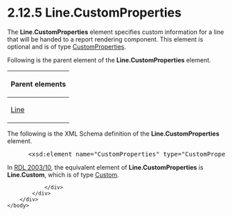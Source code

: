 <html dir="LTR" xmlns:mshelp="http://msdn.microsoft.com/mshelp" xmlns:ddue="http://ddue.schemas.microsoft.com/authoring/2003/5" xmlns:xlink="http://www.w3.org/1999/xlink" xmlns:tool="http://www.microsoft.com/tooltip">
    <head>
        <meta http-equiv="Content-Type" content="text/html; CHARSET=utf-8"></meta>
        <meta name="save" content="history"></meta>
        <title>2.12.5 Line.CustomProperties</title>
        <xml>
            <mshelp:toctitle title="2.12.5 Line.CustomProperties"></mshelp:toctitle>
            <mshelp:rltitle title="[MS-RDL]: Line.CustomProperties"></mshelp:rltitle>
            <mshelp:keyword index="A" term="2ad464b8-8daf-4a12-8575-090aa0f82bd0"></mshelp:keyword>
            <mshelp:attr name="DCSext.ContentType" value="open specification"></mshelp:attr>
            <mshelp:attr name="AssetID" value="2ad464b8-8daf-4a12-8575-090aa0f82bd0"></mshelp:attr>
            <mshelp:attr name="TopicType" value="kbRef"></mshelp:attr>
            <mshelp:attr name="DCSext.Title" value="[MS-RDL]: Line.CustomProperties" />
        </xml>
    </head>
    <body>
        <div id="header">
            <h1 class="heading">2.12.5 Line.CustomProperties</h1>
        </div>
        <div id="mainSection">
            <div id="mainBody">
                <div id="allHistory" class="saveHistory"></div>
                <div id="sectionSection0" class="section" name="collapseableSection">
                    

<p>The <b>Line.CustomProperties</b> element specifies custom
information for a line that will be handed to a report rendering component.
This element is optional and is of type <a href="93994776-7d8e-4cf2-932f-9c085f3deaf8.md">CustomProperties</a>.</p>

<p>Following is the parent element of the <b>Line.CustomProperties</b>
element.</p>

<table>
 <thead>
  <tr>
   <th>
   <p>Parent elements</p>
   </th>
  </tr>
 </thead>
 <tr>
  <td>
  <p><a href="58c7b460-38b6-4039-afae-82c27404e241.md">Line</a></p>
  </td>
 </tr>
</table>

<p>The following is the XML Schema definition of the <b>Line.CustomProperties</b>
element.</p>

<dl>
<dd>
<div><pre> &lt;xsd:element name=&quot;CustomProperties&quot; type=&quot;CustomPropertiesType&quot; minOccurs=&quot;0&quot; /&gt;
</pre></div>
</dd></dl>

<p>In <a href="a7e2ad00-07c8-4f6d-80ab-3ad55df7b233.md">RDL 2003/10</a>,
the equivalent element of <b>Line.CustomProperties</b> is <b>Line.Custom</b>,
which is of type <a href="f53f2f76-9d8a-4fba-a430-d2131c2f8060.md">Custom</a>.</p>


                </div>
            </div>
        </div>
    </body>
</html>